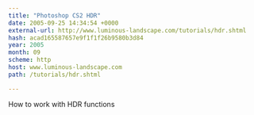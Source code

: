```yaml
---
title: "Photoshop CS2 HDR"
date: 2005-09-25 14:34:54 +0000
external-url: http://www.luminous-landscape.com/tutorials/hdr.shtml
hash: acad165587657e9f1f1f26b9580b3d84
year: 2005
month: 09
scheme: http
host: www.luminous-landscape.com
path: /tutorials/hdr.shtml

---
```


How to work with HDR functions
